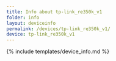 ```yaml
---
title: Info about tp-link_re350k_v1
folder: info
layout: deviceinfo
permalink: /devices/tp-link_re350k_v1/
device: tp-link_re350k_v1
---
```

{% include templates/device_info.md %}

